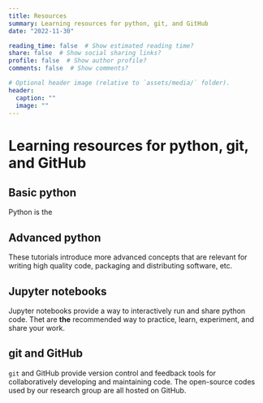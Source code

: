```yaml
---
title: Resources
summary: Learning resources for python, git, and GitHub
date: "2022-11-30"

reading_time: false  # Show estimated reading time?
share: false  # Show social sharing links?
profile: false  # Show author profile?
comments: false  # Show comments?

# Optional header image (relative to `assets/media/` folder).
header:
  caption: ""
  image: ""
---
```


# Learning resources for python, git, and GitHub

## Basic python

Python is the 

## Advanced python

These tutorials introduce more advanced concepts that are relevant for writing high quality code,
packaging and distributing software, etc.

## Jupyter notebooks

Jupyter notebooks provide a way to interactively run and share python code. Thet are **the** recommended way to
practice, learn, experiment, and share your work.

## git and GitHub

`git` and GitHub provide version control and feedback tools for collaboratively developing and maintaining code.
The open-source codes used by our research group are all hosted on GitHub.